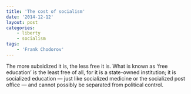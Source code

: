 ```yaml
---
title: 'The cost of socialism'
date: '2014-12-12'
layout: post
categories:
    - liberty
    - socialism
tags:
    - 'Frank Chodorov'
---
```


The more subsidized it is, the less free it is. What is known as ‘free education’ is the least free of all, for it is a state-owned institution; it is socialized education — just like socialized medicine or the socialized post office — and cannot possibly be separated from political control.